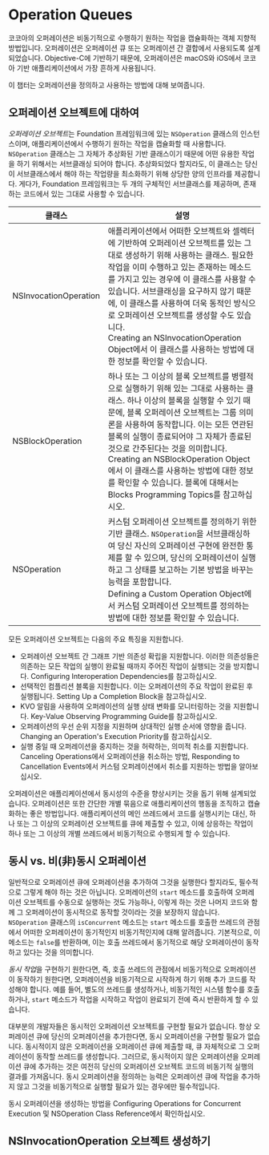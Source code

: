 # Operation Queues

코코아의 오퍼레이션은 비동기적으로 수행하기 원하는 작업을 캡슐화하는 객체 지향적 방법입니다. 오퍼레이션은 오퍼레이션 큐 또는 오퍼레이션 간 결합에서 사용되도록 설계되었습니다. Objective-C에 기반하기 때문에, 오퍼레이션은 macOS와 iOS에서 코코아 기반 애플리케이션에서 가장 흔하게 사용됩니다.

이 챕터는 오퍼레이션을 정의하고 사용하는 방법에 대해 보여줍니다.

## 오퍼레이션 오브젝트에 대하여

*오퍼레이션 오브젝트*는 Foundation 프레임워크에 있는 `NSOperation` 클래스의 인스턴스이며, 애플리케이션에서 수행하기 원하는 작업을 캡슐화할 때 사용합니다. `NSOperation` 클래스는 그 자체가 추상화된 기반 클래스이기 때문에 어떤 유용한 작업을 하기 위해서는 서브클래싱 되어야 합니다. 추상화되었다 할지라도, 이 클래스는 당신이 서브클래스에서 해야 하는 작업량을 최소화하기 위해 상당한 양의 인프라를 제공합니다. 게다가, Foundation 프레임워크는 두 개의 구체적인 서브클래스를 제공하며, 존재하는 코드에서 있는 그대로 사용할 수 있습니다.

| 클래스                | 설명                                                         |
| --------------------- | ------------------------------------------------------------ |
| NSInvocationOperation | 애플리케이션에서 어떠한 오브젝트와 셀렉터에 기반하여 오퍼레이션 오브젝트를 있는 그대로 생성하기 위해 사용하는 클래스. 필요한 작업을 이미 수행하고 있는 존재하는 메소드를 가지고 있는 경우에 이 클래스를 사용할 수 있습니다. 서브클래싱을 요구하지 않기 때문에, 이 클래스를 사용하여 더욱 동적인 방식으로 오퍼레이션 오브젝트를 생성할 수도 있습니다.<br/>Creating an NSInvocationOperation Object에서 이 클래스를 사용하는 방법에 대한 정보를 확인할 수 있습니다. |
| NSBlockOperation      | 하나 또는 그 이상의 블록 오브젝트를 병렬적으로 실행하기 위해 있는 그대로 사용하는 클래스. 하나 이상의 블록을 실행할 수 있기 때문에, 블록 오퍼레이션 오브젝트는 그룹 의미론을 사용하여  동작합니다. 이는 모든 연관된 블록의 실행이 종료되어야 그 자체가 종료된 것으로 간주된다는 것을 의미합니다.<br/>Creating an NSBlockOperation Object에서 이 클래스를 사용하는 방법에 대한 정보를 확인할 수 있습니다. 블록에 대해서는 Blocks Programming Topics를 참고하십시오. |
| NSOperation           | 커스텀 오퍼레이션 오브젝트를 정의하기 위한 기반 클래스. `NSOperation`을 서브클래싱하여 당신 자신의 오퍼레이션 구현에 완전한 통제를 할 수 있으며, 당신의 오퍼레이션이 실행하고 그 상태를 보고하는 기본 방법을 바꾸는 능력을 포함합니다.<br/>Defining a Custom Operation Object에서 커스텀 오퍼레이션 오브젝트를 정의하는 방법에 대한 정보를 확인할 수 있습니다. |

모든 오퍼레이션 오브젝트는 다음의 주요 특징을 지원합니다.

- 오퍼레이션 오브젝트 간 그래프 기반 의존성 확립을 지원합니다. 이러한 의존성들은 의존하는 모든 작업의 실행이 완료될 때까지 주어진 작업이 실행되는 것을 방지합니다. Configuring Interoperation Dependencies를 참고하십시오.
- 선택적인 컴플리션 블록을 지원합니다. 이는 오퍼레이션의 주요 작업이 완료된 후 실행됩니다. Setting Up a Completion Block을 참고하십시오.
- KVO 알림을 사용하여 오퍼레이션의 실행 상태 변화를 모니터링하는 것을 지원합니다. Key-Value Observing Programming Guide를 참고하십시오.
- 오퍼레이션의 우선 순위 지정을 지원하며 상대적인 실행 순서에 영향을 줍니다. Changing an Operation's Execution Priority를 참고하십시오.
- 실행 중일 때 오퍼레이션을 중지하는 것을 허락하는, 의미적 취소를 지원합니다. Canceling Operations에서 오퍼레이션을 취소하는 방법, Responding to Cancellation Events에서 커스텀 오퍼레이션에서 취소를 지원하는 방법을 알아보십시오.

오퍼레이션은 애플리케이션에서 동시성의 수준을 향상시키는 것을 돕기 위해 설계되었습니다. 오퍼레이션은 또한 간단한 개별 묶음으로 애플리케이션의 행동을 조직하고 캡슐화하는 좋은 방법입니다. 애플리케이션의 메인 쓰레드에서 코드를 실행시키는 대신, 하나 또는 그 이상의 오퍼레이션 오브젝트를 큐에 제출할 수 있고, 이에 상응하는 작업이 하나 또는 그 이상의 개별 쓰레드에서 비동기적으로 수행되게 할 수 있습니다.

## 동시 vs. 비(非)동시 오퍼레이션

일반적으로 오퍼레이션 큐에 오퍼레이션을 추가하여 그것을 실행한다 할지라도, 필수적으로 그렇게 해야 하는 것은 아닙니다. 오퍼레이션의 `start` 메소드를 호출하여 오퍼레이션 오브젝트를 수동으로 실행하는 것도 가능하나, 이렇게 하는 것은 나머지 코드와 함께 그 오퍼레이션이 동시적으로 동작할 것이라는 것을 보장하지 않습니다. `NSOperation` 클래스의 `isConcurrent` 메소드는 `start` 메소드를 호출한 쓰레드의 관점에서 어떠한 오퍼레이션이 동기적인지 비동기적인지에 대해 알려줍니다. 기본적으로, 이 메소드는 `false`를 반환하며, 이는 호출 쓰레드에서 동기적으로 해당 오퍼레이션이 동작하고 있다는 것을 의미합니다.

*동시 작업*을 구현하기 원한다면, 즉, 호출 쓰레드의 관점에서 비동기적으로 오퍼레이션이 동작하기 원한다면, 오퍼레이션을 비동기적으로 시작하게 하기 위해 추가 코드를 작성해야 합니다. 예를 들어, 별도의 쓰레드를 생성하거나, 비동기적인 시스템 함수를 호출하거나, `start` 메소드가 작업을 시작하고 작업이 완료되기 전에 즉시 반환하게 할 수 있습니다.

대부분의 개발자들은 동시적인 오퍼레이션 오브젝트를 구현할 필요가 없습니다. 항상 오퍼레이션 큐에 당신의 오퍼레이션을 추가한다면, 동시 오퍼레이션을 구현할 필요가 없습니다. 동시적이지 않은 오퍼레이션을 오퍼레이션 큐에 제출할 때, 큐 자체적으로 그 오퍼레이션이 동작할 쓰레드를 생성합니다. 그러므로, 동시적이지 않은 오퍼레이션을 오퍼레이션 큐에 추가하는 것은 여전히 당신의 오퍼레이션 오브젝트 코드의 비동기적 실행의 결과를 가져옵니다. 동시 오퍼레이션을 정의하는 능력은 오퍼레이션 큐에 작업을 추가하지 않고 그것을 비동기적으로 실행할 필요가 있는 경우에만 필수적입니다.

동시 오퍼레이션을 생성하는 방법을 Configuring Operations for Concurrent Execution 및 NSOperation Class Reference에서 확인하십시오.

## NSInvocationOperation 오브젝트 생성하기

